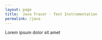 ```yaml
---
layout: page
title:  Java Tracer - Test Instrumentation
permalink: /java
---
```


Lorem ipsum dolor sit amet